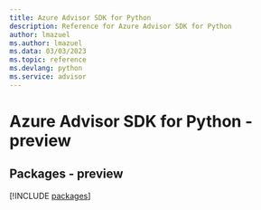 ```yaml
---
title: Azure Advisor SDK for Python
description: Reference for Azure Advisor SDK for Python
author: lmazuel
ms.author: lmazuel
ms.data: 03/03/2023
ms.topic: reference
ms.devlang: python
ms.service: advisor
---
```

# Azure Advisor SDK for Python - preview
## Packages - preview
[!INCLUDE [packages](advisor-index.md)]